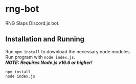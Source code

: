 # rng-bot

RNG Slaps Discord.js bot.

## Installation and Running

Run `npm install` to download the necessary node modules.\
Run program with `node index.js`.\
***NOTE: Requires Node.js v16.6 or higher!***
```
npm install
node index.js
```
